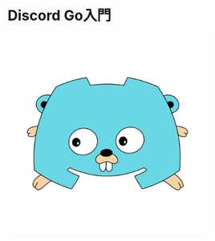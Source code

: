 # Discord Go入門

<img src="https://raw.githubusercontent.com/bwmarrin/discordgo/master/docs/img/discordgo.svg" width="400px"></img>


